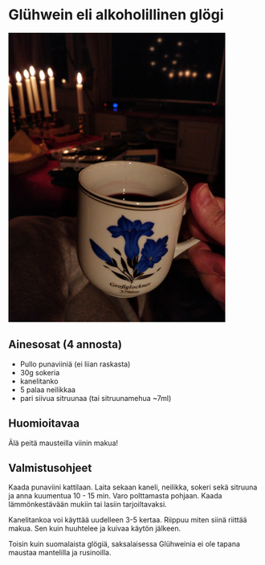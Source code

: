 # Glühwein eli alkoholillinen glögi

![alt text](https://github.com/luumut/luumucookbook/blob/master/media/glühwein.jpg?raw=true)


## Ainesosat (4 annosta)

- Pullo punaviiniä (ei liian raskasta)
- 30g sokeria
- kanelitanko
- 5 palaa neilikkaa
- pari siivua sitruunaa (tai sitruunamehua ~7ml)

## Huomioitavaa

Älä peitä mausteilla viinin makua!

## Valmistusohjeet

Kaada punaviini kattilaan. Laita sekaan kaneli, neilikka, sokeri sekä sitruuna 
ja anna kuumentua  10 - 15 min. Varo polttamasta pohjaan. Kaada lämmönkestävään mukiin tai lasiin 
tarjoiltavaksi. 

Kanelitankoa voi käyttää uudelleen 3-5 kertaa. Riippuu miten siinä riittää makua. 
Sen kuin huuhtelee ja kuivaa käytön jälkeen.

Toisin kuin suomalaista glögiä, saksalaisessa Glühweinia ei ole tapana maustaa
mantelilla ja rusinoilla.


